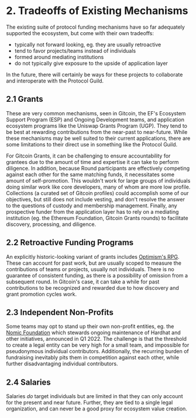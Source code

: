 # 2. Tradeoffs of Existing Mechanisms

The existing suite of protocol funding mechanisms have so far adequately supported the ecosystem, but come with their own tradeoffs: 
- typically not forward looking, eg. they are usually retroactive
- tend to favor projects/teams instead of individuals
- formed around mediating institutions
- do not typically give exposure to the upside of application layer

In the future, there will certainly be ways for these projects to collaborate and interoperate with the Protocol Guild.

## 2.1 Grants

These are very common mechanisms, seen in Gitcoin, the EF's Ecosystem Support Program (ESP) and Ongoing Development teams, and application ecosystem programs like the Uniswap Grants Program (UGP). They tend to be best at rewarding contributions from the near-past to near-future. While these mechanisms may be well suited to their current applications, there are some limitations to their direct use in something like the Protocol Guild.

For Gitcoin Grants, it can be challenging to ensure accountability for grantees due to the amount of time and expertise it can take to perform diligence. In addition, because Round participants are effectively competing against each other for the same matching funds, it necessitates some amount of self-promotion. This wouldn't work for large groups of individuals doing similar work like core developers, many of whom are more low profile. Collections (a curated set of Gitcoin profiles) could accomplish some of our objectives, but still does not include vesting, and don't resolve the answer to the questions of custody and membership management. Finally, any prospective funder from the application layer has to rely on a mediating institution (eg. the Ethereum Foundation, Gitcoin Grants rounds) to facilitate discovery, processing, and diligence.

## 2.2 Retroactive Funding Programs

An explicitly historic-looking variant of grants includes [Optimism's RPG](https://medium.com/ethereum-optimism/retroactive-public-goods-funding-33c9b7d00f0c). These can account for past work, but are usually scoped to measure the contributions of teams or projects, usually not individuals. There is no guarantee of consistent funding, as there is a possibility of omission from a subsequent round. In Gitcoin's case, it can take a while for past contributions to be recognized and rewarded due to how discovery and grant promotion cycles work.

## 2.3 Independent Non-Profits

Some teams may opt to stand up their own non-profit entities, eg. the [Nomic Foundation](https://medium.com/nomic-foundation-blog/introducing-the-nomic-foundation-an-ethereum-public-goods-organization-31012af67df9) which stewards ongoing maintenance of Hardhat and other initiatives, announced in Q1 2022. The challenge is that the threshold to create a legal entity can be very high for a small team, and impossible for pseudonymous individual contributors. Additionally, the recurring burden of fundraising inevitably pits them in competition against each other, while further disadvantaging individual contributors.

## 2.4 Salaries

Salaries *do* target individuals but are limited in that they can only account for the present and near future. Further, they are tied to a single legal organization, and can never be a good proxy for ecosystem value creation.
